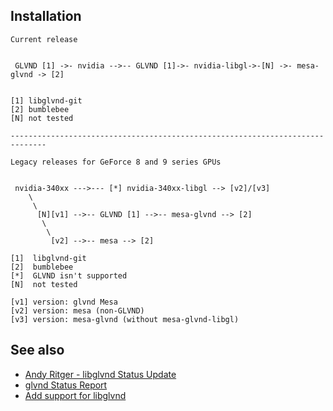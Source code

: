 Installation
------------

```
Current release


 GLVND [1] ->- nvidia -->-- GLVND [1]->- nvidia-libgl->-[N] ->- mesa-glvnd -> [2]


[1] libglvnd-git
[2] bumblebee
[N] not tested

------------------------------------------------------------------------------

Legacy releases for GeForce 8 and 9 series GPUs


 nvidia-340xx --->--- [*] nvidia-340xx-libgl --> [v2]/[v3]
    \
     \
      [N][v1] -->-- GLVND [1] -->-- mesa-glvnd --> [2]
       \
        \
         [v2] -->-- mesa --> [2]

[1]  libglvnd-git
[2]  bumblebee
[*]  GLVND isn't supported
[N]  not tested

[v1] version: glvnd Mesa
[v2] version: mesa (non-GLVND)
[v3] version: mesa-glvnd (without mesa-glvnd-libgl)
```

See also
--------

* [Andy Ritger - libglvnd Status Update](https://www.youtube.com/watch?v=4PflCyiULO4&feature=youtu.be&t=10156)
* [glvnd Status Report](https://www.x.org/wiki/Events/XDC2016/Program/xdc-2016-glvnd-status.pdf)
* [Add support for libglvnd](https://bugs.freedesktop.org/show_bug.cgi?id=92877)